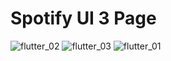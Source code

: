 # Spotify UI 3 Page

![flutter_02](https://github.com/WageSapta/spotify-ui/assets/110539874/fcd7dded-2825-42e3-b672-ca498549a4f7)
![flutter_03](https://github.com/WageSapta/spotify-ui/assets/110539874/907c7b00-aec4-4391-942f-b45669088f11)
![flutter_01](https://github.com/WageSapta/spotify-ui/assets/110539874/e3b9faf1-f651-4a4d-8954-d155f27090fd)

